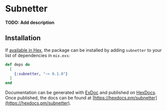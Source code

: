 # Subnetter

**TODO: Add description**

## Installation

If [available in Hex](https://hex.pm/docs/publish), the package can be installed
by adding `subnetter` to your list of dependencies in `mix.exs`:

```elixir
def deps do
  [
    {:subnetter, "~> 0.1.0"}
  ]
end
```

Documentation can be generated with [ExDoc](https://github.com/elixir-lang/ex_doc)
and published on [HexDocs](https://hexdocs.pm). Once published, the docs can
be found at [https://hexdocs.pm/subnetter](https://hexdocs.pm/subnetter).

